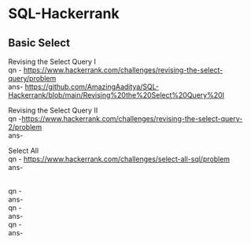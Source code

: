 # SQL-Hackerrank

## Basic Select

Revising the Select Query I<br>
qn - https://www.hackerrank.com/challenges/revising-the-select-query/problem<br>
ans- https://github.com/AmazingAaditya/SQL-Hackerrank/blob/main/Revising%20the%20Select%20Query%20I

Revising the Select Query II<br>
qn -https://www.hackerrank.com/challenges/revising-the-select-query-2/problem<br>
ans-  

Select All<br>
qn - https://www.hackerrank.com/challenges/select-all-sql/problem<br>
ans- 

<br>
qn - <br>
ans- 

<br>
qn - <br>
ans- 

<br>
qn - <br>
ans- 
